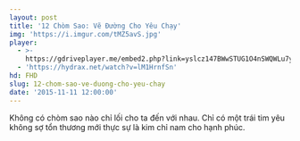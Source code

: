 ```yaml
---
layout: post
title: '12 Chòm Sao: Vẽ Đường Cho Yêu Chạy'
img: 'https://i.imgur.com/tMZ5avS.jpg'
player:
  - >-
    https://gdriveplayer.me/embed2.php?link=yslcz147BWwSTUG1O4nSWQWLu7yBFkesGzCXmpI8xsH8%252BwdS63chbPinKseqvDl%252BEj8KhP%252FslW4YHruPSMpYFXBuJmGNED6%252Fojy99qGG87XdUDND08YnIvwUPUYxxh%252FK7CPXnIlYIsT6RLTsmkLbw03unJb13%252B%252BkYgJPRMTt5apWxy1%252Bd14z0k8yJQQFOi5fm4t4nedrnfWdkruQ0Ko68%252B
  - 'https://hydrax.net/watch?v=lM1HrnfSn'
hd: FHD
slug: 12-chom-sao-ve-duong-cho-yeu-chay
date: '2015-11-11 12:00:00'
---
```


Không có chòm sao nào chỉ lối cho ta đến với nhau. Chỉ có một trái tim yêu không sợ tổn thương mới thực sự là kim chỉ nam cho hạnh phúc.
